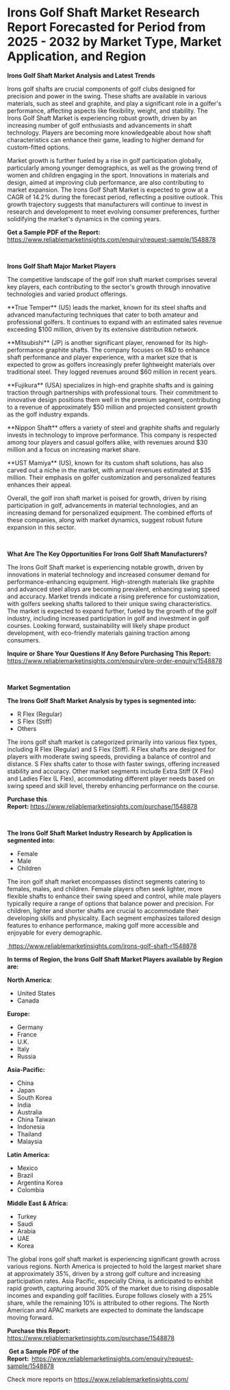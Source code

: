 <p><h1>Irons Golf Shaft Market Research Report Forecasted for Period from 2025 -  2032 by Market Type, Market Application, and Region</h1></p><p><strong>Irons Golf Shaft Market Analysis and Latest Trends</strong></p>
<p><p>Irons golf shafts are crucial components of golf clubs designed for precision and power in the swing. These shafts are available in various materials, such as steel and graphite, and play a significant role in a golfer's performance, affecting aspects like flexibility, weight, and stability. The Irons Golf Shaft Market is experiencing robust growth, driven by an increasing number of golf enthusiasts and advancements in shaft technology. Players are becoming more knowledgeable about how shaft characteristics can enhance their game, leading to higher demand for custom-fitted options.</p><p>Market growth is further fueled by a rise in golf participation globally, particularly among younger demographics, as well as the growing trend of women and children engaging in the sport. Innovations in materials and design, aimed at improving club performance, are also contributing to market expansion. The Irons Golf Shaft Market is expected to grow at a CAGR of 14.2% during the forecast period, reflecting a positive outlook. This growth trajectory suggests that manufacturers will continue to invest in research and development to meet evolving consumer preferences, further solidifying the market's dynamics in the coming years.</p></p>
<p><strong>Get a Sample PDF of the Report:&nbsp;</strong> <a href="https://www.reliablemarketinsights.com/enquiry/request-sample/1548878?utm_campaign=2981&utm_medium=2&utm_source=Github&utm_content=ia&utm_term=05042025&utm_id=irons-golf-shaft">https://www.reliablemarketinsights.com/enquiry/request-sample/1548878</a></p>
<p>&nbsp;</p>
<p><strong>Irons Golf Shaft Major Market Players</strong></p>
<p><p>The competitive landscape of the golf iron shaft market comprises several key players, each contributing to the sector's growth through innovative technologies and varied product offerings. </p><p>**True Temper** (US) leads the market, known for its steel shafts and advanced manufacturing techniques that cater to both amateur and professional golfers. It continues to expand with an estimated sales revenue exceeding $100 million, driven by its extensive distribution network.</p><p>**Mitsubishi** (JP) is another significant player, renowned for its high-performance graphite shafts. The company focuses on R&D to enhance shaft performance and player experience, with a market size that is expected to grow as golfers increasingly prefer lightweight materials over traditional steel. They logged revenues around $60 million in recent years.</p><p>**Fujikura** (USA) specializes in high-end graphite shafts and is gaining traction through partnerships with professional tours. Their commitment to innovative design positions them well in the premium segment, contributing to a revenue of approximately $50 million and projected consistent growth as the golf industry expands.</p><p>**Nippon Shaft** offers a variety of steel and graphite shafts and regularly invests in technology to improve performance. This company is respected among tour players and casual golfers alike, with revenues around $30 million and a focus on increasing market share.</p><p>**UST Mamiya** (US), known for its custom shaft solutions, has also carved out a niche in the market, with annual revenues estimated at $35 million. Their emphasis on golfer customization and personalized features enhances their appeal.</p><p>Overall, the golf iron shaft market is poised for growth, driven by rising participation in golf, advancements in material technologies, and an increasing demand for personalized equipment. The combined efforts of these companies, along with market dynamics, suggest robust future expansion in this sector.</p></p>
<p>&nbsp;</p>
<p><strong>What Are The Key Opportunities For Irons Golf Shaft Manufacturers?</strong></p>
<p><p>The Irons Golf Shaft market is experiencing notable growth, driven by innovations in material technology and increased consumer demand for performance-enhancing equipment. High-strength materials like graphite and advanced steel alloys are becoming prevalent, enhancing swing speed and accuracy. Market trends indicate a rising preference for customization, with golfers seeking shafts tailored to their unique swing characteristics. The market is expected to expand further, fueled by the growth of the golf industry, including increased participation in golf and investment in golf courses. Looking forward, sustainability will likely shape product development, with eco-friendly materials gaining traction among consumers.</p></p>
<p><strong>Inquire or Share Your Questions If Any Before Purchasing This Report:</strong> <a href="https://www.reliablemarketinsights.com/enquiry/pre-order-enquiry/1548878?utm_campaign=2981&utm_medium=2&utm_source=Github&utm_content=ia&utm_term=05042025&utm_id=irons-golf-shaft">https://www.reliablemarketinsights.com/enquiry/pre-order-enquiry/1548878</a></p>
<p>&nbsp;</p>
<p><strong>Market Segmentation</strong></p>
<p><strong>The Irons Golf Shaft Market Analysis by types is segmented into:</strong></p>
<p><ul><li>R Flex (Regular)</li><li>S Flex (Stiff)</li><li>Others</li></ul></p>
<p><p>The irons golf shaft market is categorized primarily into various flex types, including R Flex (Regular) and S Flex (Stiff). R Flex shafts are designed for players with moderate swing speeds, providing a balance of control and distance. S Flex shafts cater to those with faster swings, offering increased stability and accuracy. Other market segments include Extra Stiff (X Flex) and Ladies Flex (L Flex), accommodating different player needs based on swing speed and skill level, thereby enhancing performance on the course.</p></p>
<p><strong>Purchase this Report:&nbsp;</strong><a href="https://www.reliablemarketinsights.com/purchase/1548878?utm_campaign=2981&utm_medium=2&utm_source=Github&utm_content=ia&utm_term=05042025&utm_id=irons-golf-shaft">https://www.reliablemarketinsights.com/purchase/1548878</a></p>
<p>&nbsp;</p>
<p><strong>The Irons Golf Shaft Market Industry Research by Application is segmented into:</strong></p>
<p><ul><li>Female</li><li>Male</li><li>Children</li></ul></p>
<p><p>The iron golf shaft market encompasses distinct segments catering to females, males, and children. Female players often seek lighter, more flexible shafts to enhance their swing speed and control, while male players typically require a range of options that balance power and precision. For children, lighter and shorter shafts are crucial to accommodate their developing skills and physicality. Each segment emphasizes tailored design features to enhance performance, making golf more accessible and enjoyable for every demographic.</p></p>
<p><a href="https://www.reliablemarketinsights.com/irons-golf-shaft-r1548878?utm_campaign=2981&utm_medium=2&utm_source=Github&utm_content=ia&utm_term=05042025&utm_id=irons-golf-shaft">&nbsp;https://www.reliablemarketinsights.com/irons-golf-shaft-r1548878</a></p>
<p><strong>In terms of Region, the Irons Golf Shaft Market Players available by Region are:</strong></p>
<p>
    <p> <strong> North America: </strong>
        <ul>
            <li>United States</li>
            <li>Canada</li>
        </ul>
        </p> 
    <p> <strong> Europe: </strong>
        <ul>
            <li>Germany</li>
            <li>France</li>
            <li>U.K.</li>
            <li>Italy</li>
            <li>Russia</li>
        </ul>
        </p> 
    <p> <strong> Asia-Pacific: </strong>
        <ul>
            <li>China</li>
            <li>Japan</li>
            <li>South Korea</li>
            <li>India</li>
            <li>Australia</li>
            <li>China Taiwan</li>
            <li>Indonesia</li>
            <li>Thailand</li>
            <li>Malaysia</li>
        </ul>
        </p> 
    <p> <strong> Latin America: </strong>
        <ul>
            <li>Mexico</li>
            <li>Brazil</li>
            <li>Argentina Korea</li>
            <li>Colombia</li>
        </ul>
        </p> 
    <p> <strong> Middle East & Africa: </strong>
        <ul>
            <li>Turkey</li>
            <li>Saudi</li>
            <li>Arabia</li>
            <li>UAE</li>
            <li>Korea</li>
        </ul>
    </p>
    </p>
<p><p>The global irons golf shaft market is experiencing significant growth across various regions. North America is projected to hold the largest market share at approximately 35%, driven by a strong golf culture and increasing participation rates. Asia Pacific, especially China, is anticipated to exhibit rapid growth, capturing around 30% of the market due to rising disposable incomes and expanding golf facilities. Europe follows closely with a 25% share, while the remaining 10% is attributed to other regions. The North American and APAC markets are expected to dominate the landscape moving forward.</p></p>
<p><strong>Purchase this Report: </strong><a href="https://www.reliablemarketinsights.com/purchase/1548878?utm_campaign=2981&utm_medium=2&utm_source=Github&utm_content=ia&utm_term=05042025&utm_id=irons-golf-shaft">https://www.reliablemarketinsights.com/purchase/1548878</a></p>
<p>&nbsp;<strong>Get a Sample PDF of the Report:&nbsp;&nbsp;</strong><a href="https://www.reliablemarketinsights.com/enquiry/request-sample/1548878?utm_campaign=2981&utm_medium=2&utm_source=Github&utm_content=ia&utm_term=05042025&utm_id=irons-golf-shaft">https://www.reliablemarketinsights.com/enquiry/request-sample/1548878</a></p>
<p><strong></strong></p>
<p>Check more reports on <a href="https://www.reliablemarketinsights.com/?utm_campaign=2981&utm_medium=2&utm_source=Github&utm_content=ia&utm_term=05042025&utm_id=irons-golf-shaft">https://www.reliablemarketinsights.com/</a></p>